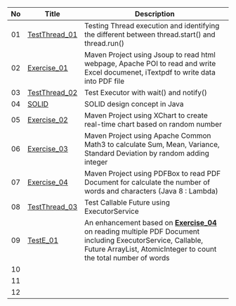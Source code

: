 | No | Title | Description |
|:-----:|-----|-----|
| 01 | [TestThread_01](https://github.com/NgZhengYi/245278_STIW3054_A181/tree/master/TestThread_01) | Testing Thread execution and identifying the different between thread.start() and thread.run()  |
| 02 | [Exercise_01](https://github.com/NgZhengYi/245278_STIW3054_A181/tree/master/Exercise_01) | Maven Project using Jsoup to read html webpage, Apache POI to read and write Excel documenet, iTextpdf to write data into PDF file |
| 03 | [TestThread_02](https://github.com/NgZhengYi/245278_STIW3054_A181/tree/master/TestThread_02) | Test Executor with wait() and notify() |
| 04 | [SOLID](https://github.com/NgZhengYi/245278_STIW3054_A181/tree/master/SOLID) | SOLID design concept in Java |
| 05 | [Exercise_02](https://github.com/NgZhengYi/245278_STIW3054_A181/tree/master/Exercise_02) | Maven Project using XChart to create real-time chart based on random number |
| 06 | [Exercise_03](https://github.com/NgZhengYi/245278_STIW3054_A181/tree/master/Exercise_03) | Maven Project using Apache Common Math3 to calculate Sum, Mean, Variance, Standard Deviation by random adding integer |
| 07 | [Exercise_04](https://github.com/NgZhengYi/245278_STIW3054_A181/tree/master/Exercise_04) | Maven Project using PDFBox to read PDF Document for calculate the number of words and characters (Java 8 : Lambda) |
| 08 | [TestThread_03](https://github.com/NgZhengYi/245278_STIW3054_A181/tree/master/TestThread_03) | Test Callable Future using ExecutorService |
| 09 | [TestE_01](https://github.com/NgZhengYi/245278_STIW3054_A181/tree/master/TestE_01) | An enhancement based on **[Exercise_04](https://github.com/NgZhengYi/245278_STIW3054_A181/tree/master/Exercise_04)** on reading multiple PDF Document including ExecutorService, Callable, Future ArrayList, AtomicInteger to count the total number of words |
| 10 |  |   |
| 11 |  |   |
| 12 |  |   |
